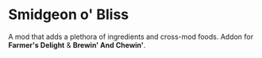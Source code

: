 # Smidgeon o' Bliss
A mod that adds a plethora of ingredients and cross-mod foods. Addon for **Farmer's Delight** & **Brewin' And Chewin'**.
